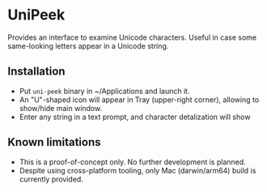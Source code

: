 # UniPeek

Provides an interface to examine Unicode characters. 
Useful in case some same-looking letters appear in a Unicode string.

## Installation

- Put `uni-peek` binary in ~/Applications and launch it. 
- An "U"-shaped icon will appear in Tray (upper-right corner), allowing to show/hide main window.
- Enter any string in a text prompt, and character detalization will show

## Known limitations

- This is a proof-of-concept only. No further development is planned.
- Despite using cross-platform tooling, only Mac (darwin/arm64) build is currently provided.